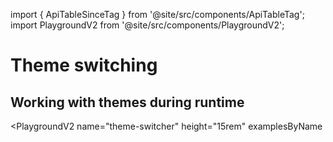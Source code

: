 import { ApiTableSinceTag } from '@site/src/components/ApiTableTag';
import PlaygroundV2 from '@site/src/components/PlaygroundV2';

# Theme switching

## Working with themes during runtime

<ApiTableSinceTag message="1.3.0" />

<PlaygroundV2
  name="theme-switcher"
  height="15rem"
  examplesByName  
>
</PlaygroundV2>
